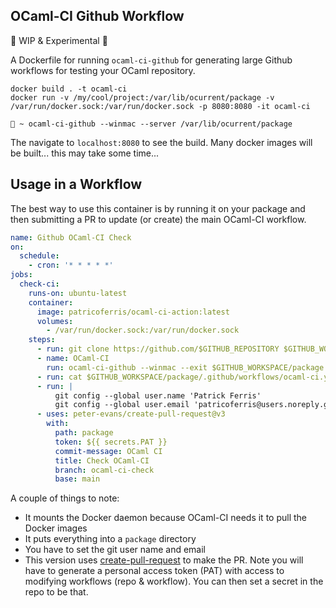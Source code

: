 OCaml-CI Github Workflow
------------------------

🚧 WIP & Experimental 🧪

A Dockerfile for running `ocaml-ci-github` for generating large Github workflows for testing your OCaml repository. 

```
docker build . -t ocaml-ci 
docker run -v /my/cool/project:/var/lib/ocurrent/package -v /var/run/docker.sock:/var/run/docker.sock -p 8080:8080 -it ocaml-ci

🐳 ~ ocaml-ci-github --winmac --server /var/lib/ocurrent/package
```

The navigate to `localhost:8080` to see the build. Many docker images will be built... this may take some time... 


## Usage in a Workflow 

The best way to use this container is by running it on your package and then submitting a PR to update (or create) the main OCaml-CI workflow. 

```yaml
name: Github OCaml-CI Check
on:
  schedule:
    - cron: '* * * * *'
jobs:
  check-ci:
    runs-on: ubuntu-latest
    container:
      image: patricoferris/ocaml-ci-action:latest
      volumes: 
        - /var/run/docker.sock:/var/run/docker.sock
    steps:
      - run: git clone https://github.com/$GITHUB_REPOSITORY $GITHUB_WORKSPACE/package && cd $GITHUB_WORKSPACE/package && git checkout $GITHUB_SHA
      - name: OCaml-CI 
        run: ocaml-ci-github --winmac --exit $GITHUB_WORKSPACE/package
      - run: cat $GITHUB_WORKSPACE/package/.github/workflows/ocaml-ci.yml
      - run: |
          git config --global user.name 'Patrick Ferris'
          git config --global user.email 'patricoferris@users.noreply.github.com'
      - uses: peter-evans/create-pull-request@v3
        with: 
          path: package
          token: ${{ secrets.PAT }}
          commit-message: OCaml CI
          title: Check OCaml-CI 
          branch: ocaml-ci-check
          base: main
```

A couple of things to note:
  - It mounts the Docker daemon because OCaml-CI needs it to pull the Docker images 
  - It puts everything into a `package` directory 
  - You have to set the git user name and email 
  - This version uses [create-pull-request](https://github.com/peter-evans/create-pull-request) to make the PR. Note you will have to generate a personal access token (PAT) with access to modifying workflows (repo & workflow). You can then set a secret in the repo to be that. 